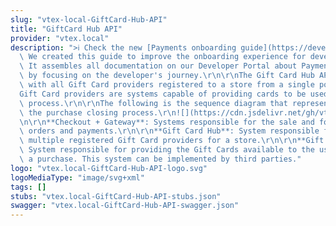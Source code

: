 ```yaml
---
slug: "vtex-local-GiftCard-Hub-API"
title: "GiftCard Hub API"
provider: "vtex.local"
description: ">ℹ️ Check the new [Payments onboarding guide](https://developers.vtex.com/vtex-rest-api/docs/payments-overview).\
  \ We created this guide to improve the onboarding experience for developers at VTEX.\
  \ It assembles all documentation on our Developer Portal about Payments and is organized\
  \ by focusing on the developer's journey.\r\n\r\nThe Gift Card Hub API allows interactions\
  \ with all Gift Card providers registered to a store from a single point.\r\n\r\n\
  Gift Card providers are systems capable of providing cards to be used in the buying\
  \ process.\r\n\r\nThe following is the sequence diagram that represents calls in\
  \ the purchase closing process.\r\n![](https://cdn.jsdelivr.net/gh/vtexdocs/dev-portal-content@main/images/giftcard-hub-api-overview-0.png)\r\
  \n\r\n**Checkout + Gateway**: Systems responsible for the sale and for processing\
  \ orders and payments.\r\n\r\n**Gift Card Hub**: System responsible for managing\
  \ multiple registered Gift Card providers for a store.\r\n\r\n**Gift Card Provider**:\
  \ System responsible for providing the Gift Cards available to the user not closing\
  \ a purchase. This system can be implemented by third parties."
logo: "vtex.local-GiftCard-Hub-API-logo.svg"
logoMediaType: "image/svg+xml"
tags: []
stubs: "vtex.local-GiftCard-Hub-API-stubs.json"
swagger: "vtex.local-GiftCard-Hub-API-swagger.json"
---
```

